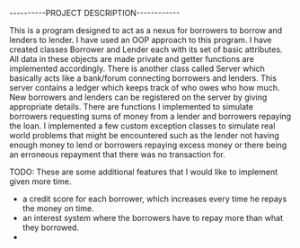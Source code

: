 ----------PROJECT DESCRIPTION------------

This is a program designed to act as a nexus for borrowers to borrow and lenders to lender. I have used an OOP approach to this program. I have created classes Borrower and Lender each with its set of basic attributes. All data in these objects are made private and getter functions are implemented accordingly. There is another class called Server which basically acts like a bank/forum connecting borrowers and lenders.  This server contains a ledger which keeps track of who owes who how much. New borrowers and lenders can be registered on the server by giving appropriate details. There are functions I implemented to simulate borrowers requesting sums of money from a lender and borrowers repaying the loan. I implemented a few custom exception classes to simulate real world problems that might be encountered such as the lender not having enough money to lend or borrowers repaying excess money or there being an erroneous repayment that there was no transaction for. 

TODO:
These are some additional features that I would like to implement given more time.
- a credit score for each borrower, which increases every time he repays the money on time. 
- an interest system where the borrowers have to repay more than what they borrowed. 
- 
